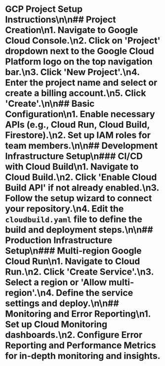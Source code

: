 # GCP Project Setup Instructions\n\n## Project Creation\n1. Navigate to Google Cloud Console.\n2. Click on 'Project' dropdown next to the Google Cloud Platform logo on the top navigation bar.\n3. Click 'New Project'.\n4. Enter the project name and select or create a billing account.\n5. Click 'Create'.\n\n## Basic Configuration\n1. Enable necessary APIs (e.g., Cloud Run, Cloud Build, Firestore).\n2. Set up IAM roles for team members.\n\n## Development Infrastructure Setup\n### CI/CD with Cloud Build\n1. Navigate to Cloud Build.\n2. Click 'Enable Cloud Build API' if not already enabled.\n3. Follow the setup wizard to connect your repository.\n4. Edit the `cloudbuild.yaml` file to define the build and deployment steps.\n\n## Production Infrastructure Setup\n### Multi-region Google Cloud Run\n1. Navigate to Cloud Run.\n2. Click 'Create Service'.\n3. Select a region or 'Allow multi-region'.\n4. Define the service settings and deploy.\n\n## Monitoring and Error Reporting\n1. Set up Cloud Monitoring dashboards.\n2. Configure Error Reporting and Performance Metrics for in-depth monitoring and insights.